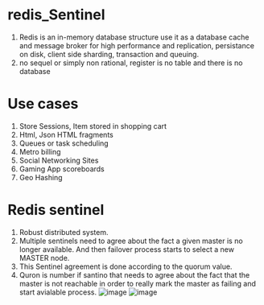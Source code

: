# redis_Sentinel
1. Redis is an in-memory database structure use it as a database cache and message broker for high performance and replication, persistance on disk, client side sharding, transaction and queuing.
2. no sequel or simply non rational, register is no table and there is no database

# Use cases
1. Store Sessions, Item stored in shopping cart
2. Html, Json HTML fragments
3. Queues or task scheduling
4. Metro billing 
5. Social Networking Sites
6. Gaming App scoreboards
7. Geo Hashing

# Redis sentinel
1. Robust distributed system.
2. Multiple sentinels need to agree about the fact a given master is no longer available. And then failover process starts to select a new MASTER node.
3. This Sentinel agreement is done according to the quorum value.
4. Quron is number if santino that needs to agree about the fact that the master is not reachable in order to really mark the master as failing and start avialable process.
![image](https://user-images.githubusercontent.com/43002915/141262080-dbd44485-a33e-4bec-8f74-d2bfec536ca7.png)
![image](https://user-images.githubusercontent.com/43002915/141262463-6c35883b-70e0-47f8-92f5-357fedfa34a3.png)
